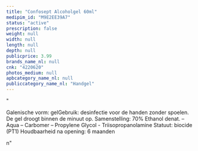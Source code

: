 ```yaml
---
title: "Confosept Alcoholgel 60ml"
medipim_id: "M9E2EE39A7"
status: "active"
prescription: false
weight: null
width: null
length: null
depth: null
publicprice: 3.99
brands_name_nl: null
cnk: "4220620"
photos_medium: null
apbcategory_name_nl: null
publiccategory_name_nl: "Handgel"
---
```

"<p>Galenische vorm: gelGebruik: desinfectie voor de handen zonder spoelen. De gel droogt binnen de minuut op. Samenstelling: 70% Ethanol denat. – Aqua – Carbomer – Propylene Glycol - Triisopropanolamine Statuut: biocide (PT1) Houdbaarheid na opening: 6 maanden</p>n"
